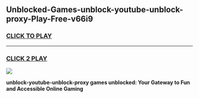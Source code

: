 
## Unblocked-Games-unblock-youtube-unblock-proxy-Play-Free-v66i9
<h3>
<a href="https://premium76.site?title=unblock-youtube-unblock-proxy&ref=23A">CLICK TO PLAY</a></h3>
<hr>

<h3>
<a href="https://premium76.site?title=unblock-youtube-unblock-proxy&ref=23A">CLICK 2 PLAY</a>
  
</h3>

<a href="https://premium76.site?title=unblock-youtube-unblock-proxy&ref=23A"><img src="https://clearcache.store/games.png"></a>


**unblock-youtube-unblock-proxy games unblocked: Your Gateway to Fun and Accessible Online Gaming**
